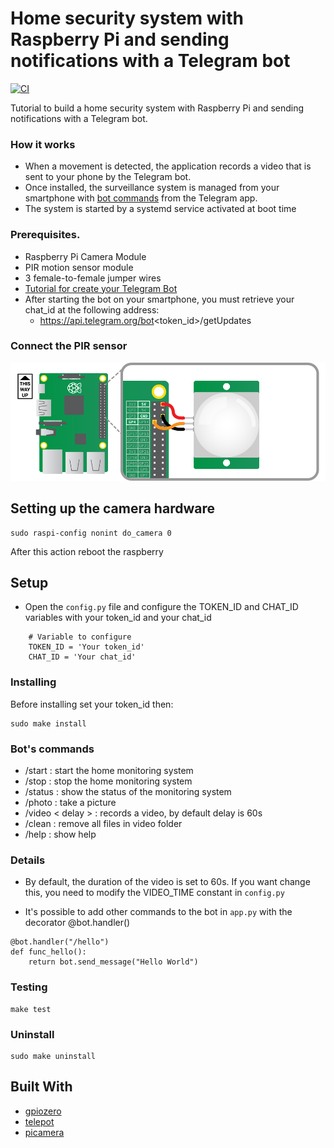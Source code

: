 # Home security system with Raspberry Pi and sending notifications with a Telegram bot 
[![CI](https://github.com/m0by314/Raspberry_Pi_home_security_system/workflows/CI/badge.svg?event=push)](https://github.com/m0by314/Raspberry_Pi_home_security_system/actions?query=workflow%3ACI)

Tutorial to build a home security system with Raspberry Pi and sending notifications with a Telegram bot.

### How it works

- When a movement is detected, the application records a video that is sent to your phone by the Telegram bot.  
- Once installed, the surveillance system is managed from your smartphone with [bot commands](#Bots-commands) from the Telegram app.  
- The system is started by a systemd service activated at boot time

### Prerequisites.

* Raspberry Pi Camera Module  
* PIR motion sensor module   
* 3 female-to-female jumper wires   
* [Tutorial for create your Telegram Bot](https://core.telegram.org/bots#3-how-do-i-create-a-bot)  
* After starting the bot on your smartphone, you must retrieve your chat_id at the following address:   
    * https://api.telegram.org/bot<token_id>/getUpdates

### Connect the PIR sensor

![image](img/pir-diagram.png)

## Setting up the camera hardware
```
sudo raspi-config nonint do_camera 0
```
After this action reboot the raspberry

## Setup
   
 * Open the `config.py` file and configure the TOKEN_ID and CHAT_ID variables with your token_id and your chat_id  
 ```
     # Variable to configure
     TOKEN_ID = 'Your token_id'
     CHAT_ID = 'Your chat_id'
```

### Installing 

Before installing set your token_id then:
```
sudo make install
```

### Bot's commands

* /start  : start the home monitoring system 
* /stop   : stop the home monitoring system  
* /status : show the status of the monitoring system 
* /photo  : take a picture 
* /video < delay > :  records a video, by default delay is 60s 
* /clean  : remove all files in video folder
* /help   : show help 
  
### Details 		

  * By default, the duration of the video is set to 60s. If you want change this, you need to modify the VIDEO_TIME constant in `config.py`    		

  * It's possible to add other commands to the bot in `app.py` with the decorator @bot.handler()		
 ```		
 @bot.handler("/hello")		
 def func_hello():		
     return bot.send_message("Hello World")		
 ```
 
### Testing
 
```
make test
```

### Uninstall
 
```
sudo make uninstall
```

## Built With

* [gpiozero](https://pypi.org/project/gpiozero/)
* [telepot](https://pypi.org/project/telepot/)  
* [picamera](https://pypi.org/project/picamera/) 
